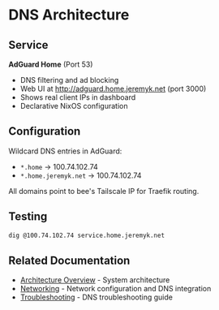 # DNS Architecture

## Service

**AdGuard Home** (Port 53)

- DNS filtering and ad blocking
- Web UI at http://adguard.home.jeremyk.net (port 3000)
- Shows real client IPs in dashboard
- Declarative NixOS configuration

## Configuration

Wildcard DNS entries in AdGuard:

- `*.home` → 100.74.102.74
- `*.home.jeremyk.net` → 100.74.102.74

All domains point to bee's Tailscale IP for Traefik routing.

## Testing

```bash
dig @100.74.102.74 service.home.jeremyk.net
```

## Related Documentation

- [Architecture Overview](../architecture.md) - System architecture
- [Networking](../networking.md) - Network configuration and DNS integration
- [Troubleshooting](../troubleshooting.md) - DNS troubleshooting guide
